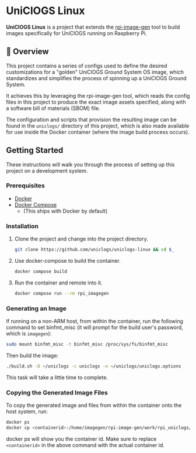 # UniClOGS Linux

**UniClOGS Linux** is a project that extends the
[rpi-image-gen](https://github.com/raspberrypi/rpi-image-gen)
tool to build images specifically for UniClOGS running on Raspberry Pi.

## 📖 Overview

This project contains a series of configs used to define the desired
customizations for a "golden" UniClOGS Ground System OS image, which
standardizes and simplifies the process of spinning up a UniClOGS Ground System.

It achieves this by leveraging the rpi-image-gen tool, which reads the config
files in this project to produce the exact image assets specified, along with a
software bill of materials (SBOM) file.

The configuration and scripts that provision the resulting image can be found in
the `uniclogs/` directory of this project, which is also made available for use
inside the Docker container (where the image build process occurs).

## Getting Started

These instructions will walk you through the process of setting up this project
on a development system.

### Prerequisites

- [Docker](https://docs.docker.com/engine/)
- [Docker Compose](https://docs.docker.com/compose/)
  - (This ships with Docker by default)

### Installation

1.  Clone the project and change into the project directory.

    ```sh
    git clone https://github.com/uniclogs/uniclogs-linux && cd $_
    ```

2.  Use docker-compose to build the container.

    ```sh
    docker compose build
    ```

3.  Run the container and remote into it.

    ```sh
    docker compose run --rm rpi_imagegen
    ```

### Generating an Image

If running on a non-ARM host, from within the container, run the following
command to set binfmt_misc (it will prompt for the build user's password, which
is `imagegen`):

```sh
sudo mount binfmt_misc -t binfmt_misc /proc/sys/fs/binfmt_misc
```

Then build the image:

```sh
./build.sh -D ~/uniclogs -c uniclogs -o ~/uniclogs/uniclogs.options
```

This task will take a little time to complete.

### Copying the Generated Image Files

To copy the generated image and files from within the container onto the host
system, run:

```sh
docker ps
docker cp <containerid>:/home/imagegen/rpi-image-gen/work/rpi_uniclogs/deploy /path/to/destination
```

docker ps will show you the container id. Make sure to replace `<containerid>`
in the above command with the actual container id.
